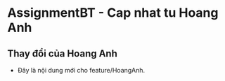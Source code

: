 # AssignmentBT - Cap nhat tu Hoang Anh

## Thay đổi của Hoang Anh
- Đây là nội dung mới cho feature/HoangAnh.